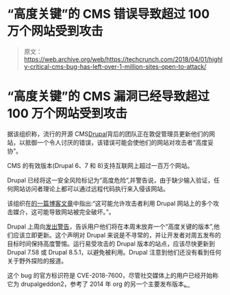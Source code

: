 # “高度关键”的 CMS 错误导致超过 100 万个网站受到攻击 

> 原文：<https://web.archive.org/web/https://techcrunch.com/2018/04/01/highly-critical-cms-bug-has-left-over-1-million-sites-open-to-attack/>

# “高度关键”的 CMS 漏洞已经导致超过 100 万个网站受到攻击

据该组织称，流行的开源 CMS[Drupal](https://web.archive.org/web/20221209093953/https://www.drupal.org/home)背后的团队正在敦促管理员更新他们的网站，以抵御一个令人讨厌的错误，该错误可能会使他们的网站对攻击者“高度妥协”。

CMS 的有效版本(Drupal 6、7 和 8)支持互联网上超过一百万个网站。

Drupal 已经将这一安全风险标记为“高度危险”,并警告说，由于缺少输入验证，任何网站访问者理论上都可以通过远程代码执行来入侵该网站。

该组织在[的一篇博客文章](https://web.archive.org/web/20221209093953/https://www.drupal.org/sa-core-2018-002)中指出:“这可能允许攻击者利用 Drupal 网站上的多个攻击媒介，这可能导致网站被完全破坏。”。

Drupal 上周向[发出警告](https://web.archive.org/web/20221209093953/https://www.drupal.org/psa-2018-001)，告诉用户他们将在本周末放弃一个“高度关键的版本”,他们应该立即更新。这个声明对 Drupal 来说是不寻常的，并让开发者对周五发布的目标时间保持高度警惕。运行易受攻击的 Drupal 版本的站点，应该尽快更新到 Drupal 7.58 或 Drupal 8.5.1，以避免被利用。Drupal 注意到他们还没有看到任何关于野外探险的报道。

这个 bug 的官方标识符是 CVE-2018-7600，尽管社交媒体上的用户已经开始称它为 drupalgeddon2，参考了 2014 年 org 的另一个主要发布版本[。](https://web.archive.org/web/20221209093953/https://www.drupal.org/project/drupalgeddon)